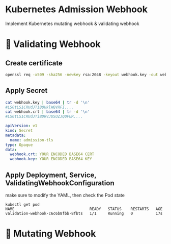 # Kubernetes Admission Webhook
Implement Kubernetes mutating webhook &amp; validating webhook

# 📌 Validating Webhook
## Create certificate
```Bash
openssl req -x509 -sha256 -newkey rsa:2048 -keyout webhook.key -out webhook.crt -days 1024 -nodes -addext "subjectAltName = DNS.1:validate.default.svc"
```

## Apply Secret
```Bash
cat webhook.key | base64 | tr -d '\n'
#LS0tLS1CRUdJTiBQUklWQVRFI....
cat webhook.crt | base64 | tr -d '\n'
#LS0tLS1CRUdJTiBDRVJUSUZJQ0FUR....
```
```YAML
apiVersion: v1
kind: Secret
metadata:
  name: admission-tls
type: Opaque
data:
  webhook.crt: YOUR ENCODED BASE64 CERT
  webhook.key: YOUR ENCODED BASE64 KEY
```

## Apply Deployment, Service, ValidatingWebhookConfiguration
make sure to modify the YAML, then check the Pod state
```
kubectl get pod
NAME                                 READY   STATUS    RESTARTS   AGE
validation-webhook-c6c6b8fbb-8fbts   1/1     Running   0          17s
```

# 📌 Mutating Webhook
